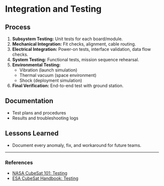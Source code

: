 # Integration and Testing

## Process

1. **Subsystem Testing:** Unit tests for each board/module.
2. **Mechanical Integration:** Fit checks, alignment, cable routing.
3. **Electrical Integration:** Power-on tests, interface validation, data flow checks.
4. **System Testing:** Functional tests, mission sequence rehearsal.
5. **Environmental Testing:** 
   - Vibration (launch simulation)
   - Thermal vacuum (space environment)
   - Shock (deployment simulation)
6. **Final Verification:** End-to-end test with ground station.

## Documentation

- Test plans and procedures
- Results and troubleshooting logs

## Lessons Learned

- Document every anomaly, fix, and workaround for future teams.

---

### References

- [NASA CubeSat 101: Testing](https://www.nasa.gov/sites/default/files/atoms/files/nasa_csli_cubesat_101_508.pdf)
- [ESA CubeSat Handbook: Testing](https://www.esa.int/Education/ESA_Academy/CubeSat_Support)